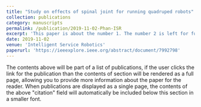 ```yaml
---
title: "Study on effects of spinal joint for running quadruped robots"
collection: publications
category: manuscripts
permalink: /publication/2019-11-02-Phan-ISR
excerpt: 'This paper is about the number 1. The number 2 is left for future work.'
date: 2019-11-02
venue: 'Intelligent Service Robotics'
paperurl: 'https://ieeexplore.ieee.org/abstract/document/7992798'
---
```

The contents above will be part of a list of publications, if the user clicks the link for the publication than the contents of section will be rendered as a full page, allowing you to provide more information about the paper for the reader. When publications are displayed as a single page, the contents of the above "citation" field will automatically be included below this section in a smaller font.
